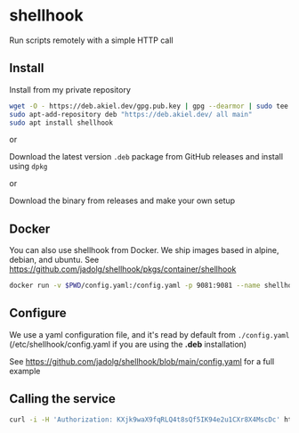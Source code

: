 # shellhook

Run scripts remotely with a simple HTTP call

## Install

Install from my private repository

```bash
wget -O - https://deb.akiel.dev/gpg.pub.key | gpg --dearmor | sudo tee /etc/apt/trusted.gpg.d/akiel.gpg
sudo apt-add-repository deb "https://deb.akiel.dev/ all main"
sudo apt install shellhook
```

or

Download the latest version `.deb` package from GitHub releases and install using `dpkg`

or

Download the binary from releases and make your own setup

## Docker

You can also use shellhook from Docker. We ship images based in alpine, debian, and ubuntu.
See https://github.com/jadolg/shellhook/pkgs/container/shellhook

```bash
docker run -v $PWD/config.yaml:/config.yaml -p 9081:9081 --name shellhook -d ghcr.io/jadolg/shellhook:alpine-0.10.3
```


## Configure
We use a yaml configuration file, and it's read by default from `./config.yaml` (/etc/shellhook/config.yaml if you are using the **.deb** installation)

See <https://github.com/jadolg/shellhook/blob/main/config.yaml> for a full example

## Calling the service

```bash
curl -i -H 'Authorization: KXjk9waX9fqRLQ4t8sQf5IK94e2u1CXr8X4MscDc' https://myserver.example.com/hook?script=5e5adb92-0d04-11ee-97cf-4b6c30e50f6a
```
